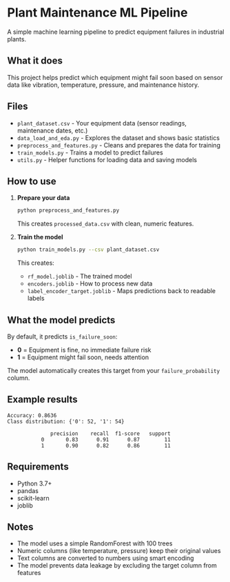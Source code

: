 # Plant Maintenance ML Pipeline

A simple machine learning pipeline to predict equipment failures in industrial plants.

## What it does

This project helps predict which equipment might fail soon based on sensor data like vibration, temperature, pressure, and maintenance history.

## Files

- `plant_dataset.csv` - Your equipment data (sensor readings, maintenance dates, etc.)
- `data_load_and_eda.py` - Explores the dataset and shows basic statistics
- `preprocess_and_features.py` - Cleans and prepares the data for training
- `train_models.py` - Trains a model to predict failures
- `utils.py` - Helper functions for loading data and saving models

## How to use

1. **Prepare your data**
   ```bash
   python preprocess_and_features.py
   ```
   This creates `processed_data.csv` with clean, numeric features.

2. **Train the model**
   ```bash
   python train_models.py --csv plant_dataset.csv
   ```
   This creates:
   - `rf_model.joblib` - The trained model
   - `encoders.joblib` - How to process new data
   - `label_encoder_target.joblib` - Maps predictions back to readable labels

## What the model predicts

By default, it predicts `is_failure_soon`:
- **0** = Equipment is fine, no immediate failure risk
- **1** = Equipment might fail soon, needs attention

The model automatically creates this target from your `failure_probability` column.

## Example results

```
Accuracy: 0.8636
Class distribution: {'0': 52, '1': 54}

              precision    recall  f1-score   support
           0       0.83      0.91      0.87        11
           1       0.90      0.82      0.86        11
```

## Requirements

- Python 3.7+
- pandas
- scikit-learn
- joblib

## Notes

- The model uses a simple RandomForest with 100 trees
- Numeric columns (like temperature, pressure) keep their original values
- Text columns are converted to numbers using smart encoding
- The model prevents data leakage by excluding the target column from features
